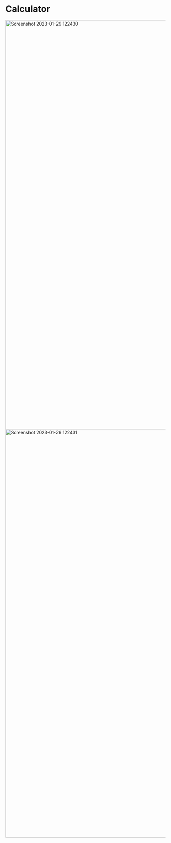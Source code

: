 # Calculator

<img width="1280" alt="Screenshot 2023-01-29 122430" src="https://user-images.githubusercontent.com/64234772/215310308-2d1b9cc8-6f3f-4514-83d9-e015b9303f45.png">

<img width="1280" alt="Screenshot 2023-01-29 122431" src="https://user-images.githubusercontent.com/64234772/215331906-fe29afe1-ba24-4190-8d54-1bfd05221cba.png">


